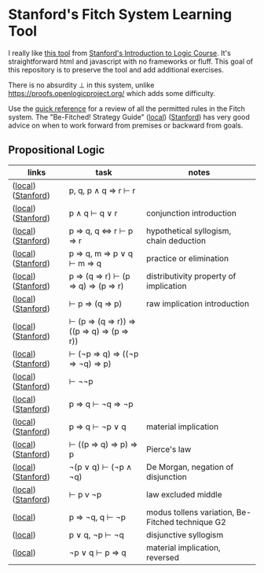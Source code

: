 # Stanford's Fitch System Learning Tool

I really like [this tool](http://intrologic.stanford.edu/glossary/fitch_system.html) from [Stanford's Introduction to Logic Course](http://intrologic.stanford.edu/homepage/index.html). It's straightforward html and javascript with no frameworks or fluff. This goal of this repository is to preserve the tool and add additional exercises.

There is no absurdity ⊥ in this system, unlike https://proofs.openlogicproject.org/ which adds some difficulty.

Use the [quick reference](./quickref.html) for a review of all the permitted rules in the Fitch system. The "Be-Fitched! Strategy Guide" ([local](./strategy.html)) ([Stanford](http://logic.stanford.edu/intrologic/extras/fitch.html)) has very good advice on when to work forward from premises or backward from goals.

## Propositional Logic
| links | task | notes |
| ----- | ---- | ----- |
|([local](./exercise_04_01.html)) ([Stanford](http://intrologic.stanford.edu/exercises/exercise_04_01.html))|p, q, p ∧ q ⇒ r ⊢ r||
|([local](./exercise_04_02.html)) ([Stanford](http://intrologic.stanford.edu/exercises/exercise_04_02.html))|p ∧ q ⊢ q ∨ r|conjunction introduction|
|([local](./exercise_04_03.html)) ([Stanford](http://intrologic.stanford.edu/exercises/exercise_04_03.html))|p ⇒ q, q ⇔ r ⊢ p ⇒ r|hypothetical syllogism, chain deduction|
|([local](./exercise_04_04.html)) ([Stanford](http://intrologic.stanford.edu/exercises/exercise_04_04.html))|p ⇒ q, m ⇒ p ∨ q ⊢ m ⇒ q|practice or elimination|
|([local](./exercise_04_05.html)) ([Stanford](http://intrologic.stanford.edu/exercises/exercise_04_05.html))|p ⇒ (q ⇒ r) ⊢ (p ⇒ q) ⇒ (p ⇒ r)|distributivity property of implication|
|([local](./exercise_04_06.html)) ([Stanford](http://intrologic.stanford.edu/exercises/exercise_04_06.html))|⊢ p ⇒ (q ⇒ p)|raw implication introduction|
|([local](./exercise_04_07.html)) ([Stanford](http://intrologic.stanford.edu/exercises/exercise_04_07.html))|⊢ (p ⇒ (q ⇒ r)) ⇒ ((p ⇒ q) ⇒ (p ⇒ r))||
|([local](./exercise_04_08.html)) ([Stanford](http://intrologic.stanford.edu/exercises/exercise_04_08.html))|⊢ (¬p ⇒ q) ⇒ ((¬p ⇒ ¬q) ⇒ p)||
|([local](./exercise_04_09.html)) ([Stanford](http://intrologic.stanford.edu/exercises/exercise_04_09.html))|⊢ ¬¬p||
|([local](./exercise_04_10.html)) ([Stanford](http://intrologic.stanford.edu/exercises/exercise_04_10.html))|p ⇒ q ⊢ ¬q ⇒ ¬p||
|([local](./exercise_04_11.html)) ([Stanford](http://intrologic.stanford.edu/exercises/exercise_04_11.html))|p ⇒ q ⊢ ¬p ∨ q|material implication|
|([local](./exercise_04_12.html)) ([Stanford](http://intrologic.stanford.edu/exercises/exercise_04_12.html))|⊢ ((p ⇒ q) ⇒ p) ⇒ p|Pierce's law|
|([local](./exercise_04_13.html)) ([Stanford](http://intrologic.stanford.edu/exercises/exercise_04_13.html))|¬(p ∨ q) ⊢ (¬p ∧ ¬q)|De Morgan, negation of disjunction|
|([local](./exercise_04_14.html)) ([Stanford](http://intrologic.stanford.edu/exercises/exercise_04_14.html))|⊢ p v ¬p|law excluded middle|
|([local](./exercise_g2.html))|p ⇒ ¬q, q ⊢ ¬p|modus tollens variation, Be-Fitched technique G2|
|([local](./exercise_disjunction_elimination.html))|p ∨ q, ¬p ⊢ ¬q|disjunctive syllogism|
|([local](./exercise_material_implication.html))|¬p ∨ q ⊢ p ⇒ q|material implication, reversed|
